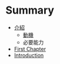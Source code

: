 # Summary

* [介紹](jie_shao.md)
   * [動機](dong_ji.md)
   * 必要能力
* [First Chapter](chapter1.md)
* [Introduction](README.md)

